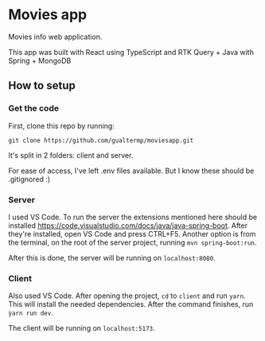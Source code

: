 # Movies app
Movies info web application.

This app was built with React using TypeScript and RTK Query + Java with Spring + MongoDB

## How to setup

### **Get the code**

First, clone this repo by running:

`git clone https://github.com/gualtermp/moviesapp.git`

It's split in 2 folders: client and server.

For ease of access, I've left .env files available. But I know these should be .gitignored :)

### **Server**

I used VS Code. To run the server the extensions mentioned here should be installed https://code.visualstudio.com/docs/java/java-spring-boot.
After they're installed, open VS Code and press CTRL+F5. Another option is from the terminal, on the root of the server project, running `mvn spring-boot:run`. 

After this is done, the server will be running on `localhost:8080`.

### **Client**

Also used VS Code. After opening the project, `cd` to `client` and run `yarn`. This will install the needed dependencies.
After the command finishes, run `ỳarn run dev`. 

The client will be running on `localhost:5173`.

